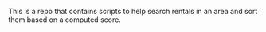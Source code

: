 This is a repo that contains scripts to help search rentals in an area and sort them based on a computed score.
